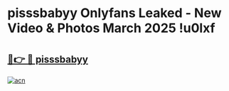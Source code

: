 # pisssbabyy Onlyfans Leaked - New Video & Photos March 2025 !u0lxf

# <h2><a href="https://dtjv78.iuczelnia.edu.pl?title=pisssbabyy&ref=u0lxf">🔗👉 🔴 pisssbabyy</a></h2>

[![acn](https://github.com/user-attachments/assets/0f9c940e-d8b0-45ae-aac7-cd30a18b3e1c)](https://dtjv78.iuczelnia.edu.pl?title=pisssbabyy&ref=u0lxf)

